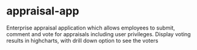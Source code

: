 # appraisal-app
Enterprise appraisal application which allows employees to submit, comment and vote for appraisals including user privileges.
Display voting results in highcharts, with drill down option to see the voters
